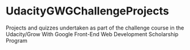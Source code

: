 # UdacityGWGChallengeProjects
Projects and quizzes undertaken as part of the challenge course in the Udacity/Grow With Google Front-End Web Development Scholarship Program
